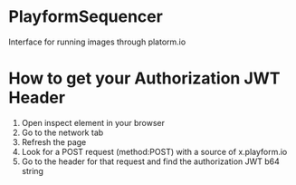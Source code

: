 # PlayformSequencer
Interface for running images through platorm.io

# How to get your Authorization JWT Header
1. Open inspect element in your browser
2. Go to the network tab
3. Refresh the page
4. Look for a POST request (method:POST) with a source of x.playform.io
5. Go to the header for that request and find the authorization JWT b64 string
